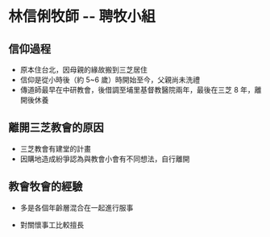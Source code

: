 # 林信俐牧師 -- 聘牧小組

## 信仰過程

* 原本住台北，因母親的緣故搬到三芝居住
* 信仰是從小時後（約 5~6 歲）時開始至今，父親尚未洗禮
* 傳道師最早在中研教會，後借調至埔里基督教醫院兩年，最後在三芝 8 年，離開後休養

## 離開三芝教會的原因

* 三芝教會有建堂的計畫
* 因購地造成紛爭認為與教會小會有不同想法，自行離開

## 教會牧會的經驗

* 多是各個年齡層混合在一起進行服事

* 對關懷事工比較擅長
